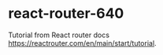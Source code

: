 # react-router-640

Tutorial from React router docs https://reactrouter.com/en/main/start/tutorial. 
